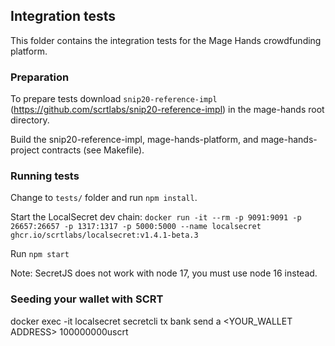 ## Integration tests

This folder contains the integration tests for the Mage Hands crowdfunding platform.

### Preparation

To prepare tests download `snip20-reference-impl` (https://github.com/scrtlabs/snip20-reference-impl) in the mage-hands root directory.

Build the snip20-reference-impl, mage-hands-platform, and mage-hands-project contracts (see Makefile).

### Running tests

Change to `tests/` folder and run `npm install`.

Start the LocalSecret dev chain: 
`docker run -it --rm -p 9091:9091 -p 26657:26657 -p 1317:1317 -p 5000:5000 --name localsecret ghcr.io/scrtlabs/localsecret:v1.4.1-beta.3`

Run `npm start`

Note: SecretJS does not work with node 17, you must use node 16 instead.

### Seeding your wallet with SCRT

docker exec -it localsecret secretcli tx bank send a <YOUR_WALLET ADDRESS> 100000000uscrt